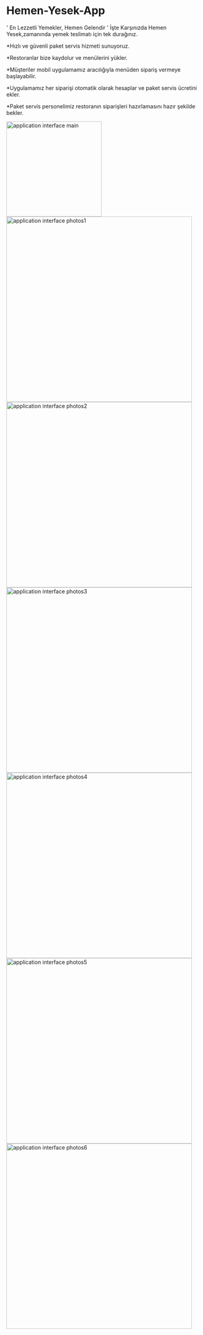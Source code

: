 # Hemen-Yesek-App
' En Lezzetli Yemekler, Hemen Gelendir '
İşte Karşınızda Hemen Yesek,zamanında yemek teslimatı için tek durağınız.

*Hızlı ve güvenli paket servis hizmeti sunuyoruz.

*Restoranlar bize kaydolur ve menülerini yükler.

*Müşteriler mobil uygulamamız aracılığıyla menüden sipariş
vermeye başlayabilir.

*Uygulamamız her siparişi otomatik olarak hesaplar ve paket servis ücretini ekler.

*Paket servis personelimiz restoranın siparişleri hazırlamasını hazır şekilde bekler.

<img width="249" alt="application interface main" src="https://user-images.githubusercontent.com/102469765/172017561-c01196c9-d058-4143-901e-3f9bdd28ad95.png">

<img width="485" alt="application interface photos1" src="https://user-images.githubusercontent.com/102469765/172017602-ae0f4470-8bd3-4c5c-8493-342b9563e678.png">

<img width="485" alt="application interface photos2" src="https://user-images.githubusercontent.com/102469765/172017606-02468f6e-7c33-45c4-9264-f942069d29dd.png">
<img width="485" alt="application interface photos3" src="https://user-images.githubusercontent.com/102469765/172017611-89fb27aa-ce48-40bf-b3a1-c0d691a3c3da.png">
<img width="485" alt="application interface photos4" src="https://user-images.githubusercontent.com/102469765/172017619-32e11822-0654-4754-8837-4303394c46d3.png">
<img width="485" alt="application interface photos5" src="https://user-images.githubusercontent.com/102469765/172017624-3f634125-92eb-405e-b098-e49671baf67d.png">
<img width="485" alt="application interface photos6" src="https://user-images.githubusercontent.com/102469765/172017690-b7bbda7d-45a1-42bc-bf04-f42514daec0d.png">
